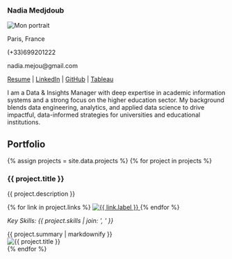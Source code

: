 <section class="two-col">
  <aside class="left profile">
    <h1 class="profile-name">Nadia Medjdoub</h1>
    <img class="profile-photo" src="{{ '/assets/img/profile/profile_pic.jpg' | relative_url }}" alt="Mon portrait" />
    <p class="profile-city">Paris, France</p>
    <p class="profile-phone">(+33)699201222</p>
    <p class="profile-mail">nadia.mejou@gmail.com</p>
    <p class="profile-links">
      <a href="#" target="_blank" rel="noopener">Resume</a> |
      <a href="#" target="_blank" rel="noopener">LinkedIn</a> |
      <a href="https://github.com/nm-education" target="_blank" rel="noopener">GitHub</a> |
      <a href="#" target="_blank" rel="noopener">Tableau</a>
    </p>
    <p class="profile-bio">
      I am a Data & Insights Manager with deep expertise in academic information systems and a strong focus on the higher education sector. My background blends data engineering, analytics, and applied data science to drive impactful, data-informed strategies for universities and educational institutions.
    </p>
  </aside>

  <div class="section-title">
    <h2>Portfolio</h2>
    <div class="projects-list">
      {% assign projects = site.data.projects %}
      {% for project in projects %}
        <article class="project-card">
          <h3>{{ project.title }}</h3>
          <p class="project-description">{{ project.description }}</p>
          <div class="project-links">
            {% for link in project.links %}
              <a href="{{ link.url }}" target="_blank" rel="noopener">
                <img src="{{ link.badge }}" alt="{{ link.label }}">
              </a>
            {% endfor %}
          </div>
          <p class="project-skills">
            <em>Key Skills: {{ project.skills | join: ', ' }}</em>
          </p>
          <div class="project-summary">
            {{ project.summary | markdownify }}
          </div>
          <div class="project-image-wrapper">
            <img src="{{ project.image | relative_url }}" alt="{{ project.title }}" class="project-image">
          </div>
        </article>
      {% endfor %}
    </div>
  </div>
</section>
